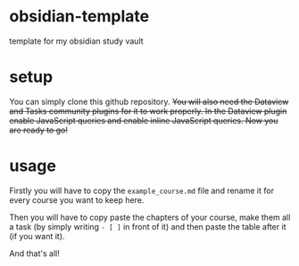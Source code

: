 # obsidian-template
template for my obsidian study vault

# setup
You can simply clone this github repository.
~~You will also need the Dataview and Tasks community plugins for it to work properly.
In the Dataview plugin enable JavaScript queries and enable inline JavaScript queries.
Now you are ready to go!~~

# usage
Firstly you will have to copy the `example_course.md` file and rename it for every course you want to keep here.

Then you will have to copy paste the chapters of your course, make them all a task (by simply writing `- [ ]` in front of it) and then paste the table after it (if you want it).

And that's all!